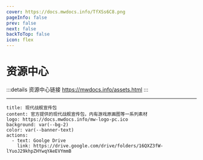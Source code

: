 ```yaml
---
cover: https://docs.mwdocs.info/TfXSs6C8.png
pageInfo: false
prev: false
next: false
backToTop: false
icon: flex
---
```


# 资源中心

:::details 资源中心链接
https://mwdocs.info/assets.html
:::

---

```component VPBanner
title: 现代战舰宣传包
content: 官方提供的现代战舰宣传包，内有游戏原画图等一系列素材
logo: https://docs.mwdocs.info/mw-logo-pc.ico
background: var(--bg-2)
color: var(--banner-text)
actions:
  - text: Goolge Drive
    link: https://drive.google.com/drive/folders/16QXZ3fW-lYuoJ29khpZHYwqYAeEVYmmB
```